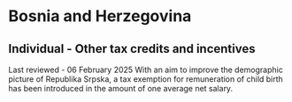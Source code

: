 # Bosnia and Herzegovina
## Individual - Other tax credits and incentives
Last reviewed - 06 February 2025
With an aim to improve the demographic picture of Republika Srpska, a tax exemption for remuneration of child birth has been introduced in the amount of one average net salary.
